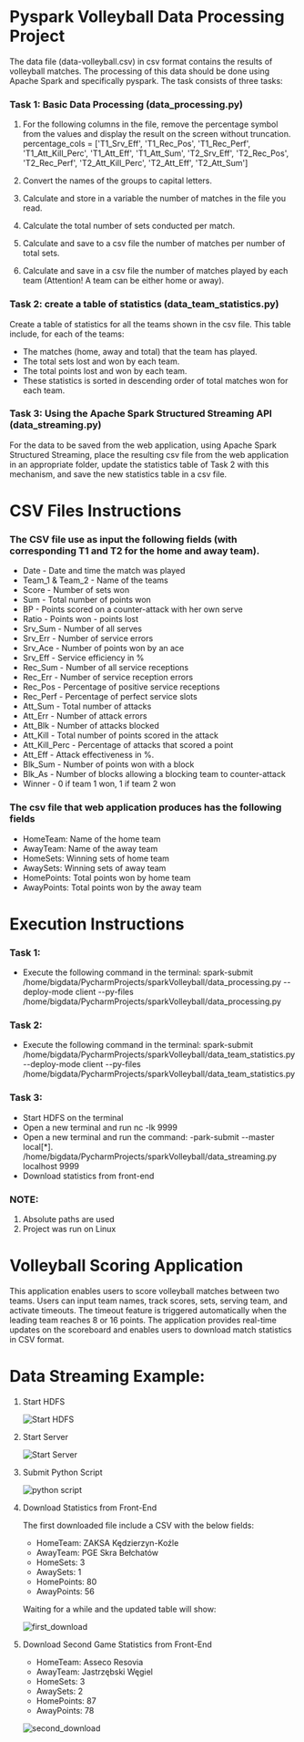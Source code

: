 # Pyspark Volleyball Data Processing Project
The data file (data-volleyball.csv) in csv format contains the results of volleyball matches. The processing of this data should be done using Apache Spark and specifically pyspark. The task consists of three tasks:

### Task 1: Basic Data Processing (data_processing.py)

1. For the following columns in the file, remove the percentage symbol from the values and display the result on the screen without truncation.
percentage_cols = ['T1_Srv_Eff', 'T1_Rec_Pos', 'T1_Rec_Perf', 'T1_Att_Kill_Perc', 'T1_Att_Eff', 'T1_Att_Sum', 'T2_Srv_Eff', 'T2_Rec_Pos', 'T2_Rec_Perf', 'T2_Att_Kill_Perc', 'T2_Att_Eff', 'T2_Att_Sum']

2. Convert the names of the groups to capital letters.

3. Calculate and store in a variable the number of matches in the file you read.

4. Calculate the total number of sets conducted per match.

5. Calculate and save to a csv file the number of matches per number of total sets.

6. Calculate and save in a csv file the number of matches played by each team (Attention! A team can be either home or away).


### Task 2: create a table of statistics (data_team_statistics.py)

Create a table of statistics for all the teams shown in the csv file. This table include, for each of the teams:

- The matches (home, away and total) that the team has played.
- The total sets lost and won by each team.
- The total points lost and won by each team.
- These statistics is sorted in descending order of total matches won for each team.

### Task 3: Using the Apache Spark Structured Streaming API (data_streaming.py)

For the data to be saved from the web application, using Apache Spark Structured Streaming, place the resulting csv file from the web application in an appropriate folder, update the statistics table of Task 2 with this mechanism, and save the new statistics table in a csv file.

# CSV Files Instructions
### The CSV file use as input the following fields (with corresponding T1 and T2 for the home and away team).
- Date - Date and time the match was played
- Team_1 & Team_2 - Name of the teams
- Score - Number of sets won
- Sum - Total number of points won
- BP - Points scored on a counter-attack with her own serve
- Ratio - Points won - points lost
- Srv_Sum - Number of all serves
- Srv_Err - Number of service errors
- Srv_Ace - Number of points won by an ace
- Srv_Eff - Service efficiency in %
- Rec_Sum - Number of all service receptions
- Rec_Err - Number of service reception errors
- Rec_Pos - Percentage of positive service receptions
- Rec_Perf - Percentage of perfect service slots
- Att_Sum - Total number of attacks
- Att_Err - Number of attack errors
- Att_Blk - Number of attacks blocked
- Att_Kill - Total number of points scored in the attack
- Att_Kill_Perc - Percentage of attacks that scored a point
- Att_Eff - Attack effectiveness in %.
- Blk_Sum - Number of points won with a block
- Blk_As - Number of blocks allowing a blocking team to counter-attack
- Winner - 0 if team 1 won, 1 if team 2 won

### The csv file that web application produces has the following fields
- HomeTeam: Name of the home team
- AwayTeam: Name of the away team
- HomeSets: Winning sets of home team
- AwaySets: Winning sets of away team
- HomePoints: Total points won by home team
- AwayPoints: Total points won by the away team

# Execution Instructions

### Task 1:
- Execute the following command in the terminal:
spark-submit
/home/bigdata/PycharmProjects/sparkVolleyball/data_processing.py
--deploy-mode client --py-files
/home/bigdata/PycharmProjects/sparkVolleyball/data_processing.py
### Task 2:
- Execute the following command in the terminal:
spark-submit
/home/bigdata/PycharmProjects/sparkVolleyball/data_team_statistics.py
--deploy-mode client --py-files
/home/bigdata/PycharmProjects/sparkVolleyball/data_team_statistics.py
### Task 3:
- Start HDFS on the terminal
- Open a new terminal and run nc -lk 9999
- Open a new terminal and run the command:
-park-submit --master local[*].
/home/bigdata/PycharmProjects/sparkVolleyball/data_streaming.py
localhost 9999
- Download statistics from front-end

### **NOTE**: 
1. Absolute paths are used
2. Project was run on Linux

# Volleyball Scoring Application

This application enables users to score volleyball matches between two teams. Users can input team names, track scores, sets, serving team, and activate timeouts. The timeout feature is triggered automatically when the leading team reaches 8 or 16 points. The application provides real-time updates on the scoreboard and enables users to download match statistics in CSV format.


# Data Streaming Example:

1. Start HDFS
   
   ![Start HDFS](https://private-user-images.githubusercontent.com/104946109/303934142-6ef9bef0-1642-4a75-b550-de47bdc4dc8f.jpg?jwt=eyJhbGciOiJIUzI1NiIsInR5cCI6IkpXVCJ9.eyJpc3MiOiJnaXRodWIuY29tIiwiYXVkIjoicmF3LmdpdGh1YnVzZXJjb250ZW50LmNvbSIsImtleSI6ImtleTUiLCJleHAiOjE3MDc2NzA5ODksIm5iZiI6MTcwNzY3MDY4OSwicGF0aCI6Ii8xMDQ5NDYxMDkvMzAzOTM0MTQyLTZlZjliZWYwLTE2NDItNGE3NS1iNTUwLWRlNDdiZGM0ZGM4Zi5qcGc_WC1BbXotQWxnb3JpdGhtPUFXUzQtSE1BQy1TSEEyNTYmWC1BbXotQ3JlZGVudGlhbD1BS0lBVkNPRFlMU0E1M1BRSzRaQSUyRjIwMjQwMjExJTJGdXMtZWFzdC0xJTJGczMlMkZhd3M0X3JlcXVlc3QmWC1BbXotRGF0ZT0yMDI0MDIxMVQxNjU4MDlaJlgtQW16LUV4cGlyZXM9MzAwJlgtQW16LVNpZ25hdHVyZT0yZGE4NjE3NmY2NTY0ZjIxNTNmOWRlYjUxZGU0YjhmMzNkZDUwOTBkMmM3NTI4ZDk0MjIyZmI2Y2I0ODk3NGY3JlgtQW16LVNpZ25lZEhlYWRlcnM9aG9zdCZhY3Rvcl9pZD0wJmtleV9pZD0wJnJlcG9faWQ9MCJ9.mtuLCwALdHkxCjZPCakl_sZ2EZRhZZKEu3lKkjtyvw8)
2. Start Server
   
   ![Start Server](https://private-user-images.githubusercontent.com/104946109/303934136-36aa12d8-283d-4c3c-8f95-0a959bdb76d1.jpg?jwt=eyJhbGciOiJIUzI1NiIsInR5cCI6IkpXVCJ9.eyJpc3MiOiJnaXRodWIuY29tIiwiYXVkIjoicmF3LmdpdGh1YnVzZXJjb250ZW50LmNvbSIsImtleSI6ImtleTUiLCJleHAiOjE3MDc2NzA5ODksIm5iZiI6MTcwNzY3MDY4OSwicGF0aCI6Ii8xMDQ5NDYxMDkvMzAzOTM0MTM2LTM2YWExMmQ4LTI4M2QtNGMzYy04Zjk1LTBhOTU5YmRiNzZkMS5qcGc_WC1BbXotQWxnb3JpdGhtPUFXUzQtSE1BQy1TSEEyNTYmWC1BbXotQ3JlZGVudGlhbD1BS0lBVkNPRFlMU0E1M1BRSzRaQSUyRjIwMjQwMjExJTJGdXMtZWFzdC0xJTJGczMlMkZhd3M0X3JlcXVlc3QmWC1BbXotRGF0ZT0yMDI0MDIxMVQxNjU4MDlaJlgtQW16LUV4cGlyZXM9MzAwJlgtQW16LVNpZ25hdHVyZT00YjA2NTBlZTU5YjY5ZGRjNGE4NDczNjdhOTU3MGRlNWE5ZjA0Y2MyYzdhMzI4NWYyODA3M2FiNDRlYTgwNmUxJlgtQW16LVNpZ25lZEhlYWRlcnM9aG9zdCZhY3Rvcl9pZD0wJmtleV9pZD0wJnJlcG9faWQ9MCJ9.M0FSS6l7azXcA6Lv9l4c7LJBW1wJaiTmBPjLB_SANs4)
3. Submit Python Script
   
   ![python script](https://private-user-images.githubusercontent.com/104946109/303934139-f84a343a-6d80-49a6-8a8e-ec1292a901d4.jpg?jwt=eyJhbGciOiJIUzI1NiIsInR5cCI6IkpXVCJ9.eyJpc3MiOiJnaXRodWIuY29tIiwiYXVkIjoicmF3LmdpdGh1YnVzZXJjb250ZW50LmNvbSIsImtleSI6ImtleTUiLCJleHAiOjE3MDc2NzA5ODksIm5iZiI6MTcwNzY3MDY4OSwicGF0aCI6Ii8xMDQ5NDYxMDkvMzAzOTM0MTM5LWY4NGEzNDNhLTZkODAtNDlhNi04YThlLWVjMTI5MmE5MDFkNC5qcGc_WC1BbXotQWxnb3JpdGhtPUFXUzQtSE1BQy1TSEEyNTYmWC1BbXotQ3JlZGVudGlhbD1BS0lBVkNPRFlMU0E1M1BRSzRaQSUyRjIwMjQwMjExJTJGdXMtZWFzdC0xJTJGczMlMkZhd3M0X3JlcXVlc3QmWC1BbXotRGF0ZT0yMDI0MDIxMVQxNjU4MDlaJlgtQW16LUV4cGlyZXM9MzAwJlgtQW16LVNpZ25hdHVyZT1mY2IyOTk4MTk1ZjdlNGE2ZmFhZjdmZjc0ZmExOTVkNWEyYmY1NTlmNTcyYzk3NjAzZDIzYzI0OTdmNzUyN2NlJlgtQW16LVNpZ25lZEhlYWRlcnM9aG9zdCZhY3Rvcl9pZD0wJmtleV9pZD0wJnJlcG9faWQ9MCJ9.El0I_5fcnu5X7xCiSZGo2I-uohYMfWxKreD4P0yVxKY)
4. Download Statistics from Front-End
   
   The first downloaded file include a CSV with the below fields:
   - HomeTeam: ZAKSA Kędzierzyn-Koźle
   - AwayTeam: PGE Skra Bełchatów
   - HomeSets: 3
   - AwaySets: 1
   - HomePoints: 80
   - AwayPoints: 56
     
   Waiting for a while and the updated table will show:
   
   ![first_download](https://private-user-images.githubusercontent.com/104946109/303934140-b1a6c250-da7b-4007-b7b6-c9063cb5ff7c.jpg?jwt=eyJhbGciOiJIUzI1NiIsInR5cCI6IkpXVCJ9.eyJpc3MiOiJnaXRodWIuY29tIiwiYXVkIjoicmF3LmdpdGh1YnVzZXJjb250ZW50LmNvbSIsImtleSI6ImtleTUiLCJleHAiOjE3MDc2NzA5ODksIm5iZiI6MTcwNzY3MDY4OSwicGF0aCI6Ii8xMDQ5NDYxMDkvMzAzOTM0MTQwLWIxYTZjMjUwLWRhN2ItNDAwNy1iN2I2LWM5MDYzY2I1ZmY3Yy5qcGc_WC1BbXotQWxnb3JpdGhtPUFXUzQtSE1BQy1TSEEyNTYmWC1BbXotQ3JlZGVudGlhbD1BS0lBVkNPRFlMU0E1M1BRSzRaQSUyRjIwMjQwMjExJTJGdXMtZWFzdC0xJTJGczMlMkZhd3M0X3JlcXVlc3QmWC1BbXotRGF0ZT0yMDI0MDIxMVQxNjU4MDlaJlgtQW16LUV4cGlyZXM9MzAwJlgtQW16LVNpZ25hdHVyZT1kMjU1NTI5OThmNTQ0NTkzNTc1YWUwYjdlNGQyMmRiYTgzYTQ4MDFiYmZkNjg0OTMyOTg0ZTlmNjhiNzgzMjQ1JlgtQW16LVNpZ25lZEhlYWRlcnM9aG9zdCZhY3Rvcl9pZD0wJmtleV9pZD0wJnJlcG9faWQ9MCJ9.KNX2142zhj9x6I2sdEW1WVKXNLkDzK_axKYHMoiquBU)
6. Download Second Game Statistics from Front-End
    
   - HomeTeam: Asseco Resovia
   - AwayTeam: Jastrzębski Węgiel
   - HomeSets: 3
   - AwaySets: 2
   - HomePoints: 87
   - AwayPoints: 78
     
   ![second_download](https://private-user-images.githubusercontent.com/104946109/303934141-411a6355-beb8-4a5a-9ec7-e97bda8b3c9d.jpg?jwt=eyJhbGciOiJIUzI1NiIsInR5cCI6IkpXVCJ9.eyJpc3MiOiJnaXRodWIuY29tIiwiYXVkIjoicmF3LmdpdGh1YnVzZXJjb250ZW50LmNvbSIsImtleSI6ImtleTUiLCJleHAiOjE3MDc2NzA5ODksIm5iZiI6MTcwNzY3MDY4OSwicGF0aCI6Ii8xMDQ5NDYxMDkvMzAzOTM0MTQxLTQxMWE2MzU1LWJlYjgtNGE1YS05ZWM3LWU5N2JkYThiM2M5ZC5qcGc_WC1BbXotQWxnb3JpdGhtPUFXUzQtSE1BQy1TSEEyNTYmWC1BbXotQ3JlZGVudGlhbD1BS0lBVkNPRFlMU0E1M1BRSzRaQSUyRjIwMjQwMjExJTJGdXMtZWFzdC0xJTJGczMlMkZhd3M0X3JlcXVlc3QmWC1BbXotRGF0ZT0yMDI0MDIxMVQxNjU4MDlaJlgtQW16LUV4cGlyZXM9MzAwJlgtQW16LVNpZ25hdHVyZT0xNGNmYWJjYzdjNjI3MGViMGFlZjE4ZjFjN2MyNzM5MDBhYTM3NWZlYmQyNTU2NzVmYmNlOGUxZTg1ZjY2YjlkJlgtQW16LVNpZ25lZEhlYWRlcnM9aG9zdCZhY3Rvcl9pZD0wJmtleV9pZD0wJnJlcG9faWQ9MCJ9.1lo5KFoOCK7Qioodow_Nvcb7UhSnOykBbDvjeL-DxB4)
